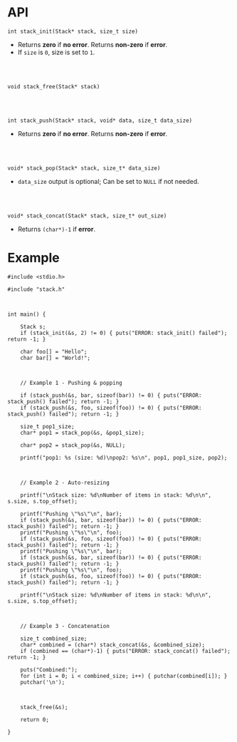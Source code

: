 # API
`int stack_init(Stack* stack, size_t size)`
- Returns **zero** if **no error**. Returns **non-zero** if **error**.
- If `size` is `0`, size is set to `1`.

<br>
<br>

`void stack_free(Stack* stack)`

<br>
<br>

`int stack_push(Stack* stack, void* data, size_t data_size)`
- Returns **zero** if **no error**. Returns **non-zero** if **error**.

<br>
<br>

`void* stack_pop(Stack* stack, size_t* data_size)`
- `data_size` output is optional; Can be set to `NULL` if not needed.

<br>
<br>

`void* stack_concat(Stack* stack, size_t* out_size)`
- Returns `(char*)-1` if **error**.

# Example
```
#include <stdio.h>

#include "stack.h"



int main() {

	Stack s;
	if (stack_init(&s, 2) != 0) { puts("ERROR: stack_init() failed"); return -1; }

	char foo[] = "Hello";
	char bar[] = "World!";



	// Example 1 - Pushing & popping

	if (stack_push(&s, bar, sizeof(bar)) != 0) { puts("ERROR: stack_push() failed"); return -1; }
	if (stack_push(&s, foo, sizeof(foo)) != 0) { puts("ERROR: stack_push() failed"); return -1; }

	size_t pop1_size;
	char* pop1 = stack_pop(&s, &pop1_size);

	char* pop2 = stack_pop(&s, NULL);

	printf("pop1: %s (size: %d)\npop2: %s\n", pop1, pop1_size, pop2);



	// Example 2 - Auto-resizing

	printf("\nStack size: %d\nNumber of items in stack: %d\n\n", s.size, s.top_offset);

	printf("Pushing \"%s\"\n", bar);
	if (stack_push(&s, bar, sizeof(bar)) != 0) { puts("ERROR: stack_push() failed"); return -1; }
	printf("Pushing \"%s\"\n", foo);
	if (stack_push(&s, foo, sizeof(foo)) != 0) { puts("ERROR: stack_push() failed"); return -1; }
	printf("Pushing \"%s\"\n", bar);
	if (stack_push(&s, bar, sizeof(bar)) != 0) { puts("ERROR: stack_push() failed"); return -1; }
	printf("Pushing \"%s\"\n", foo);
	if (stack_push(&s, foo, sizeof(foo)) != 0) { puts("ERROR: stack_push() failed"); return -1; }

	printf("\nStack size: %d\nNumber of items in stack: %d\n\n", s.size, s.top_offset);	



	// Example 3 - Concatenation

	size_t combined_size;
	char* combined = (char*) stack_concat(&s, &combined_size);
	if (combined == (char*)-1) { puts("ERROR: stack_concat() failed"); return -1; }

	puts("Combined:");
	for (int i = 0; i < combined_size; i++) { putchar(combined[i]); }
	putchar('\n');



	stack_free(&s);

	return 0;

}

```
